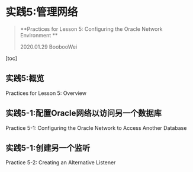 # 实践5:管理网络

> **Practices for Lesson 5: Configuring the Oracle Network Environment **
>
> 2020.01.29 BoobooWei

[toc]

## 实践5:概览

Practices for Lesson 5: Overview


## 实践5-1:配置Oracle网络以访问另一个数据库

Practice 5-1: Configuring the Oracle Network to Access Another Database

## 实践5-1:创建另一个监听

Practice 5-2: Creating an Alternative Listener

